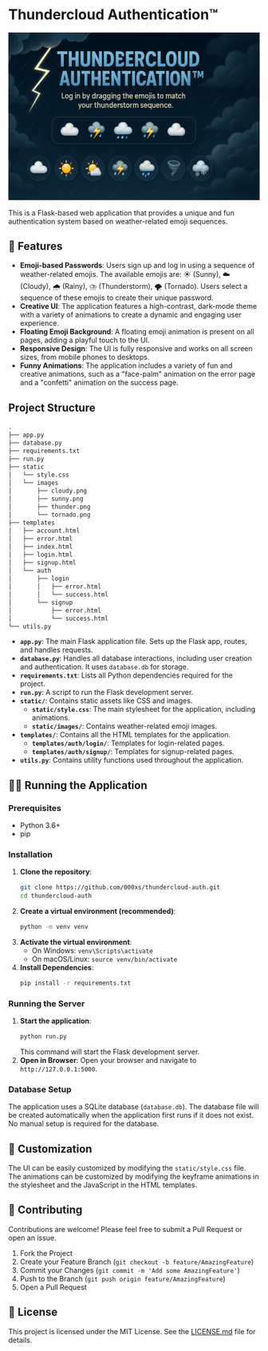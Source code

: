 # Thundercloud Authentication™
![alt text](6d62de22-6123-4376-a2ac-c086a97a9afc-min.png)

This is a Flask-based web application that provides a unique and fun authentication system based on weather-related emoji sequences.

## 🚀 Features

- **Emoji-based Passwords**: Users sign up and log in using a sequence of weather-related emojis. The available emojis are: ☀️ (Sunny), ☁️ (Cloudy), 🌧️ (Rainy), ⛈️ (Thunderstorm), 🌪️ (Tornado). Users select a sequence of these emojis to create their unique password.
- **Creative UI**: The application features a high-contrast, dark-mode theme with a variety of animations to create a dynamic and engaging user experience.
- **Floating Emoji Background**: A floating emoji animation is present on all pages, adding a playful touch to the UI.
- **Responsive Design**: The UI is fully responsive and works on all screen sizes, from mobile phones to desktops.
- **Funny Animations**: The application includes a variety of fun and creative animations, such as a "face-palm" animation on the error page and a "confetti" animation on the success page.

## Project Structure

```
.
├── app.py
├── database.py
├── requirements.txt
├── run.py
├── static
│   └── style.css
│   └── images
│       ├── cloudy.png
│       ├── sunny.png
│       ├── thunder.png
│       └── tornado.png
├── templates
│   ├── account.html
│   ├── error.html
│   ├── index.html
│   ├── login.html
│   ├── signup.html
│   └── auth
│       ├── login
│       │   ├── error.html
│       │   └── success.html
│       └── signup
│           ├── error.html
│           └── success.html
└── utils.py
```

- **`app.py`**: The main Flask application file. Sets up the Flask app, routes, and handles requests.
- **`database.py`**: Handles all database interactions, including user creation and authentication. It uses `database.db` for storage.
- **`requirements.txt`**: Lists all Python dependencies required for the project.
- **`run.py`**: A script to run the Flask development server.
- **`static/`**: Contains static assets like CSS and images.
    - **`static/style.css`**: The main stylesheet for the application, including animations.
    - **`static/images/`**: Contains weather-related emoji images.
- **`templates/`**: Contains all the HTML templates for the application.
    - **`templates/auth/login/`**: Templates for login-related pages.
    - **`templates/auth/signup/`**: Templates for signup-related pages.
- **`utils.py`**: Contains utility functions used throughout the application.

## 🏃‍♀️ Running the Application

### Prerequisites

- Python 3.6+
- pip

### Installation

1. **Clone the repository**:
   ```bash
   git clone https://github.com/000xs/thundercloud-auth.git
   cd thundercloud-auth
   ```
2. **Create a virtual environment (recommended)**:
   ```bash
   python -m venv venv
   ```
3. **Activate the virtual environment**:
   - On Windows: `venv\Scripts\activate`
   - On macOS/Linux: `source venv/bin/activate`
4. **Install Dependencies**:
   ```bash
   pip install -r requirements.txt
   ```

### Running the Server

1. **Start the application**:
   ```bash
   python run.py
   ```
   This command will start the Flask development server.
2. **Open in Browser**:
   Open your browser and navigate to `http://127.0.0.1:5000`.

### Database Setup

The application uses a SQLite database (`database.db`). The database file will be created automatically when the application first runs if it does not exist. No manual setup is required for the database.

## 🎨 Customization

The UI can be easily customized by modifying the `static/style.css` file. The animations can be customized by modifying the keyframe animations in the stylesheet and the JavaScript in the HTML templates.

## 🤝 Contributing

Contributions are welcome! Please feel free to submit a Pull Request or open an issue.

1. Fork the Project
2. Create your Feature Branch (`git checkout -b feature/AmazingFeature`)
3. Commit your Changes (`git commit -m 'Add some AmazingFeature'`)
4. Push to the Branch (`git push origin feature/AmazingFeature`)
5. Open a Pull Request

## 📜 License

This project is licensed under the MIT License. See the [LICENSE.md](LICENSE.md) file for details.
